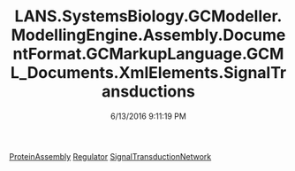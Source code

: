 ﻿---
title: LANS.SystemsBiology.GCModeller.ModellingEngine.Assembly.DocumentFormat.GCMarkupLanguage.GCML_Documents.XmlElements.SignalTransductions
date: 6/13/2016 9:11:19 PM
---

[ProteinAssembly](T-LANS.SystemsBiology.GCModeller.ModellingEngine.Assembly.DocumentFormat.GCMarkupLanguage.GCML_Documents.XmlElements.SignalTransductions.ProteinAssembly.html)
[Regulator](T-LANS.SystemsBiology.GCModeller.ModellingEngine.Assembly.DocumentFormat.GCMarkupLanguage.GCML_Documents.XmlElements.SignalTransductions.Regulator.html)
[SignalTransductionNetwork](T-LANS.SystemsBiology.GCModeller.ModellingEngine.Assembly.DocumentFormat.GCMarkupLanguage.GCML_Documents.XmlElements.SignalTransductions.SignalTransductionNetwork.html)
